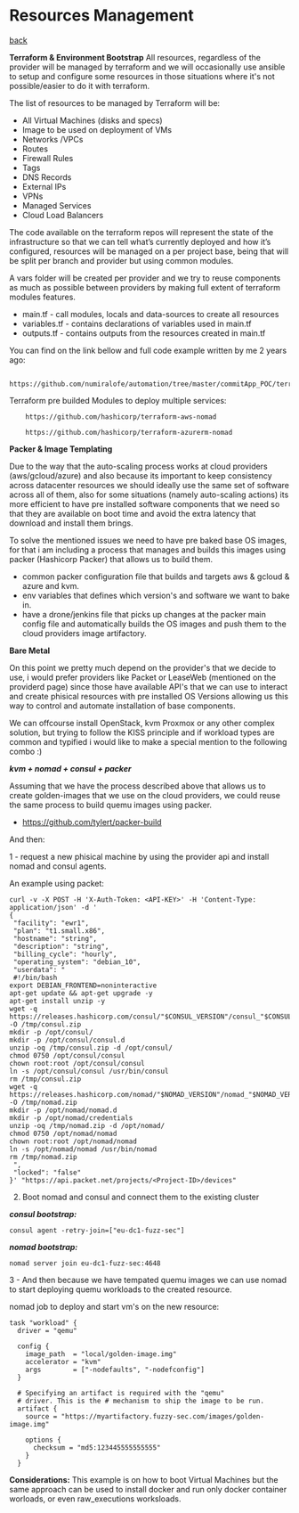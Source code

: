# Resources Management
[back](../README.md)

**Terraform & Environment Bootstrap**
All resources, regardless of the provider will be managed by terraform and we will occasionally use ansible to setup and configure some resources in those situations where it's not possible/easier to do it with terraform.

The list of resources to be managed by Terraform  will be:

- All Virtual Machines (disks and specs)
- Image to be used on deployment of VMs
- Networks /VPCs
- Routes
- Firewall Rules
- Tags
- DNS Records
- External IPs
- VPNs
- Managed Services
- Cloud Load Balancers

The code available on the terraform repos will represent the state of the infrastructure so that we can tell what’s currently deployed and how it’s configured, resources will be managed on a per project base, being that will be split per branch and provider but using common modules.

A vars folder will be created per provider and we try to reuse components as much as possible between providers by making full extent of terraform modules features.

* main.tf - call modules, locals and data-sources to create all resources
* variables.tf - contains declarations of variables used in main.tf
* outputs.tf - contains outputs from the resources created in main.tf


You can find on the link bellow and full code example written by me 2 years ago:

        https://github.com/numiralofe/automation/tree/master/commitApp_POC/terraform

Terraform pre builded Modules to deploy multiple services:

        https://github.com/hashicorp/terraform-aws-nomad
        
        https://github.com/hashicorp/terraform-azurerm-nomad



**Packer & Image Templating**

Due to the way that the auto-scaling process works at cloud providers (aws/gcloud/azure) and also because its important to keep consistency across datacenter resources we should ideally use the same set of software across all of them, also for some situations (namely auto-scaling actions) its more efficient to have pre installed software components that we need so that they are available on boot time and avoid the extra latency that download and install them brings. 

To solve the mentioned issues we need to have pre baked base OS images, for that i am including  a process that manages and builds this images using packer (Hashicorp Packer) that allows us to build them.

* common packer configuration file that builds and targets aws & gcloud & azure and kvm.
* env variables that defines which version's and software we want to bake in.
* have a drone/jenkins file that picks up changes at the packer main config file and automatically builds the OS images and push them to the cloud providers image artifactory.

**Bare Metal**

On this point we pretty much depend on the provider's that we decide to use, i would prefer providers like Packet or LeaseWeb (mentioned on the providerd page) since those have available API's that we can use to interact and create phisical resources with pre installed OS Versions allowing us this way to control and automate installation of base components.

We can offcourse install OpenStack, kvm Proxmox or any other complex solution, but trying to follow the KISS principle and if workload types are common and typified i would like to make a special mention to the following combo :)

***kvm + nomad + consul + packer***

Assuming that we have the process described above that allows us to create golden-images that we use on the cloud providers, we could reuse the same process to build quemu images using packer.

* https://github.com/tylert/packer-build

And then:

1 - request a new phisical machine by using the provider api and install nomad and consul agents.

An example using packet:

```
curl -v -X POST -H 'X-Auth-Token: <API-KEY>' -H 'Content-Type: application/json' -d '
{
 "facility": "ewr1",
 "plan": "t1.small.x86",
 "hostname": "string",
 "description": "string",
 "billing_cycle": "hourly",
 "operating_system": "debian_10",
 "userdata": "
 #!/bin/bash 
export DEBIAN_FRONTEND=noninteractive 
apt-get update && apt-get upgrade -y 
apt-get install unzip -y
wget -q https://releases.hashicorp.com/consul/"$CONSUL_VERSION"/consul_"$CONSUL_VERSION"_linux_amd64.zip -O /tmp/consul.zip
mkdir -p /opt/consul/
mkdir -p /opt/consul/consul.d
unzip -oq /tmp/consul.zip -d /opt/consul/
chmod 0750 /opt/consul/consul
chown root:root /opt/consul/consul
ln -s /opt/consul/consul /usr/bin/consul 
rm /tmp/consul.zip
wget -q https://releases.hashicorp.com/nomad/"$NOMAD_VERSION"/nomad_"$NOMAD_VERSION"_linux_amd64.zip -O /tmp/nomad.zip
mkdir -p /opt/nomad/nomad.d 
mkdir -p /opt/nomad/credentials
unzip -oq /tmp/nomad.zip -d /opt/nomad/
chmod 0750 /opt/nomad/nomad
chown root:root /opt/nomad/nomad
ln -s /opt/nomad/nomad /usr/bin/nomad
rm /tmp/nomad.zip
 ",
 "locked": "false"
}' "https://api.packet.net/projects/<Project-ID>/devices"
```

2. Boot nomad and consul and connect them to the existing cluster

***consul bootstrap:***
```
consul agent -retry-join=["eu-dc1-fuzz-sec"]
```

***nomad bootstrap:***
```
nomad server join eu-dc1-fuzz-sec:4648
```

3 -  And then because we have tempated quemu images we can use nomad to start deploying quemu workloads to the created resource.

nomad job to deploy and start vm's on the new resource:

```
task "workload" {
  driver = "qemu"

  config {
    image_path  = "local/golden-image.img"
    accelerator = "kvm"
    args        = ["-nodefaults", "-nodefconfig"]
  }

  # Specifying an artifact is required with the "qemu"
  # driver. This is the # mechanism to ship the image to be run.
  artifact {
    source = "https://myartifactory.fuzzy-sec.com/images/golden-image.img"

    options {
      checksum = "md5:123445555555555"
    }
  }
```

**Considerations:** This example is on how to boot Virtual Machines but the same approach can be used to install docker and run only docker container worloads, or even raw_executions worksloads.




